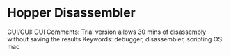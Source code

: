 # Hopper Disassembler

CUI/GUI: GUI
Comments: Trial version allows 30 mins of disassembly without saving the results
Keywords: debugger, disassembler, scripting
OS: mac